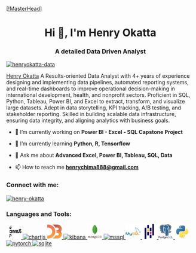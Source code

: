 [[!MasterHead](https://media.istockphoto.com/id/1490871146/vector/big-data-sorting-machine-learning-algorithm-visualization-digital-database-analysis-and.jpg?s=1024x1024&w=is&k=20&c=jzBWyiJIWPoIwhL9FGbAkus17nMWMXkO_up3RAg1wA0=)]
<h1 align="center">Hi 👋, I'm Henry Okatta</h1>
<h3 align="center">A detailed Data Driven Analyst </h3>

<p align="left"> <a href="https://github.com/ryo-ma/github-profile-trophy"><img src="https://github-profile-trophy.vercel.app/?username=henryokatta-data" alt="henryokatta-data" /></a> </p>

[Henry Okatta](https://www.linkedin.com/in/henry-okatta-84024b156/) A Results-oriented Data Analyst with 4+ years of experience designing and implementing data 
pipelines, automated reporting systems, and real-time dashboards to improve operational decision-making in international development, health, and nonprofit sectors. Proficient in 
SQL, Python, Tableau, Power BI, and Excel to extract, transform, and visualize large datasets. Adept in data storytelling, KPI tracking, A/B testing, and stakeholder reporting. Skilled in building scalable data infrastructure, ensuring data integrity, and aligning analytics with business goals. 

- 🔭 I’m currently working on **Power BI - Excel - SQL Capstone Project**

- 🌱 I’m currently learning **Python, R, Tensorflow**

- 💬 Ask me about **Advanced Excel, Power BI, Tableau, SQL, Data**

- 📫 How to reach me **henrychima888@gmail.com**

<h3 align="left">Connect with me:</h3>
<p align="left">
<a href="https://linkedin.com/in/henry-okatta" target="blank"><img align="center" src="https://raw.githubusercontent.com/rahuldkjain/github-profile-readme-generator/master/src/images/icons/Social/linked-in-alt.svg" alt="henry-okatta" height="30" width="40" /></a>
</p>

<h3 align="left">Languages and Tools:</h3>
<p align="left"> <a href="https://canvasjs.com" target="_blank" rel="noreferrer"> <img src="https://raw.githubusercontent.com/Hardik0307/Hardik0307/master/assets/canvasjs-charts.svg" alt="canvasjs" width="40" height="40"/> </a> <a href="https://www.chartjs.org" target="_blank" rel="noreferrer"> <img src="https://www.chartjs.org/media/logo-title.svg" alt="chartjs" width="40" height="40"/> </a> <a href="https://d3js.org/" target="_blank" rel="noreferrer"> <img src="https://raw.githubusercontent.com/devicons/devicon/master/icons/d3js/d3js-original.svg" alt="d3js" width="40" height="40"/> </a> <a href="https://www.elastic.co/kibana" target="_blank" rel="noreferrer"> <img src="https://www.vectorlogo.zone/logos/elasticco_kibana/elasticco_kibana-icon.svg" alt="kibana" width="40" height="40"/> </a> <a href="https://www.mongodb.com/" target="_blank" rel="noreferrer"> <img src="https://raw.githubusercontent.com/devicons/devicon/master/icons/mongodb/mongodb-original-wordmark.svg" alt="mongodb" width="40" height="40"/> </a> <a href="https://www.microsoft.com/en-us/sql-server" target="_blank" rel="noreferrer"> <img src="https://www.svgrepo.com/show/303229/microsoft-sql-server-logo.svg" alt="mssql" width="40" height="40"/> </a> <a href="https://www.mysql.com/" target="_blank" rel="noreferrer"> <img src="https://raw.githubusercontent.com/devicons/devicon/master/icons/mysql/mysql-original-wordmark.svg" alt="mysql" width="40" height="40"/> </a> <a href="https://pandas.pydata.org/" target="_blank" rel="noreferrer"> <img src="https://raw.githubusercontent.com/devicons/devicon/2ae2a900d2f041da66e950e4d48052658d850630/icons/pandas/pandas-original.svg" alt="pandas" width="40" height="40"/> </a> <a href="https://www.postgresql.org" target="_blank" rel="noreferrer"> <img src="https://raw.githubusercontent.com/devicons/devicon/master/icons/postgresql/postgresql-original-wordmark.svg" alt="postgresql" width="40" height="40"/> </a> <a href="https://www.python.org" target="_blank" rel="noreferrer"> <img src="https://raw.githubusercontent.com/devicons/devicon/master/icons/python/python-original.svg" alt="python" width="40" height="40"/> </a> <a href="https://pytorch.org/" target="_blank" rel="noreferrer"> <img src="https://www.vectorlogo.zone/logos/pytorch/pytorch-icon.svg" alt="pytorch" width="40" height="40"/> </a> <a href="https://www.sqlite.org/" target="_blank" rel="noreferrer"> <img src="https://www.vectorlogo.zone/logos/sqlite/sqlite-icon.svg" alt="sqlite" width="40" height="40"/> </a> </p>
